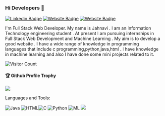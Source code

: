### Hi Developers 👋
[![Linkedin Badge](https://img.shields.io/badge/-Jahnavi-blue?style=flat-square&logo=Linkedin&logoColor=white&link=https://www.linkedin.com/in/aakash--01629954/)](https://www.linkedin.com/in/rajagopal-jahnavi-0692b1232/)
[![Website Badge](https://img.shields.io/badge/WebSite-Jahnavi-green)](https://rajagopaljahnavi.github.io/JahnaviProfile/)
[![Website Badge](https://img.shields.io/badge/StackOverflow-Jahnavi-yellow)](https://stackoverflow.com/users/18259265/jahnavi)

I'm
Full Stack Web Developer.
My name is Jahnavi . I am an Information Technology engineering student . At present I am pursuing internships in Full Stack Web Development and Machine Learning . My aim is to develop a good website . I have a wide range of knowledge in programming languages that include c programming,python,java,html . I have knowledge in machine learning and also I have done some mini projects related to it. 


![Visitor Count](https://profile-counter.glitch.me/RajagopalJahnavi/count.svg)

<div>
  <h4>🏆 Github Profile Trophy</h4>
  <a href="https://github.com/ryo-ma/github-profile-trophy">
    <img src="https://github-profile-trophy.vercel.app/?username=RajagopalJahnavi&column=7"/>
  </a>
</div>

Languages and Tools: 

<img alt="Java" src="https://img.shields.io/badge/java-%23ED8B00.svg?style=flat-square&logo=java&logoColor=white"/> <img alt="HTML" src="https://img.shields.io/badge/html-%23E34F26.svg?style=flat-square&logo=html&logoColor=white"/><img alt="C" src="https://img.shields.io/badge/c-%23DD0031.svg?flat-square&logo=c&logoColor=white"/> <img alt="Python" src="https://img.shields.io/badge/python-%230072C6.svg?style=flat-square&logo=python-devops&logoColor=white"/> <img alt="ML" src="https://img.shields.io/badge/ml-%2300f.svg?style=flat-square&logo=ml&logoColor=white"/>
![](https://activity-graph.herokuapp.com/graph?username=RajagopalJahnavi&theme=react-dark&area=true)
<!--
**RajagopalJahnavi/RajagopalJahnavi** is a ✨ _special_ ✨ repository because its `README.md` (this file) appears on your GitHub profile.

Here are some ideas to get you started:

- 🔭 I’m currently working on ...
- 🌱 I’m currently learning ...
- 👯 I’m looking to collaborate on ...
- 🤔 I’m looking for help with ...
- 💬 Ask me about ...
- 📫 How to reach me: ...
- 😄 Pronouns: ...
- ⚡ Fun fact: .....

-->

